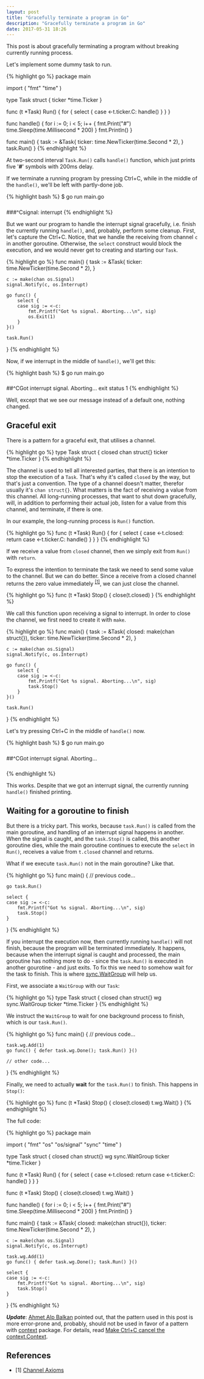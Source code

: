 ```yaml
---
layout: post
title: "Gracefully terminate a program in Go"
description: "Gracefully terminate a program in Go"
date: 2017-05-31 18:26
---
```


This post is about gracefully terminating a program without breaking currently running process.

Let's implement some dummy task to run.

{% highlight go %}
package main

import (
    "fmt"
    "time"
)

type Task struct {
    ticker *time.Ticker
}

func (t *Task) Run() {
    for {
        select {
        case <-t.ticker.C:
            handle()
        }
    }
}

func handle() {
    for i := 0; i < 5; i++ {
        fmt.Print("#")
        time.Sleep(time.Millisecond * 200)
    }
    fmt.Println()
}

func main() {
    task := &Task{
        ticker: time.NewTicker(time.Second * 2),
    }
    task.Run()
}
{% endhighlight %}

At two-second interval `Task.Run()` calls `handle()` function, which just prints five '**#**' symbols with 200ms delay.

If we terminate a running program by pressing Ctrl+C, while in the middle of the `handle()`, we'll be left with partly-done job.

{% highlight bash %}
$ go run main.go
#####
###^Csignal: interrupt
{% endhighlight %}

But we want our program to handle the interrupt signal gracefully, i.e. finish the currently running `handle()`, and, probably, perform some cleanup. First, let's capture the Ctrl+C. Notice, that we handle the receiving from channel `c` in another goroutine. Otherwise, the `select` construct would block the execution, and we would never get to creating and starting our `Task`.

{% highlight go %}
func main() {
    task := &Task{
        ticker: time.NewTicker(time.Second * 2),
    }

    c := make(chan os.Signal)
    signal.Notify(c, os.Interrupt)

    go func() {
        select {
        case sig := <-c:
            fmt.Printf("Got %s signal. Aborting...\n", sig)
            os.Exit(1)
        }
    }()

    task.Run()
}
{% endhighlight %}

Now, if we interrupt in the middle of `handle()`, we'll get this:

{% highlight bash %}
$ go run main.go
#####
##^CGot interrupt signal. Aborting...
exit status 1
{% endhighlight %}

Well, except that we see our message instead of a default one, nothing changed.

## Graceful exit

There is a pattern for a graceful exit, that utilises a channel.

{% highlight go %}
type Task struct {
    closed chan struct{}
    ticker *time.Ticker
}
{% endhighlight %}

The channel is used to tell all interested parties, that there is an intention to stop the execution of a `Task`. That's why it's called `closed`  by the way, but that's just a convention. The type of a channel doesn't matter, therefor usually it's `chan struct{}`. What matters is the fact of receiving a value from this channel. All long-running processes, that want to shut down gracefully, will, in addition to performing their actual job, listen for a value from this channel, and terminate, if there is one.

In our example, the long-running process is `Run()` function.

{% highlight go %}
func (t *Task) Run() {
    for {
        select {
        case <-t.closed:
            return
        case <-t.ticker.C:
            handle()
        }
    }
}
{% endhighlight %}

If we receive a value from `closed` channel, then we simply exit from `Run()` with `return`.

To express the intention to terminate the task we need to send some value to the channel. But we can do better. Since a receive from a closed channel returns the zero value immediately <sup>[[1]](#1)</sup>, we can just close the channel.

{% highlight go %}
func (t *Task) Stop() {
    close(t.closed)
}
{% endhighlight %}

We call this function upon receiving a signal to interrupt. In order to close the channel, we first need to create it with `make`.

{% highlight go %}
func main() {
    task := &Task{
        closed: make(chan struct{}),
        ticker: time.NewTicker(time.Second * 2),
    }

    c := make(chan os.Signal)
    signal.Notify(c, os.Interrupt)

    go func() {
        select {
        case sig := <-c:
            fmt.Printf("Got %s signal. Aborting...\n", sig)
            task.Stop()
        }
    }()

    task.Run()
}
{% endhighlight %}

Let's try pressing Ctrl+C in the middle of `handle()` now.

{% highlight bash %}
$ go run main.go
#####
##^CGot interrupt signal. Aborting...
###
{% endhighlight %}

This works. Despite that we got an interrupt signal, the currently running `handle()` finished printing. 

## Waiting for a goroutine to finish

But there is a tricky part. This works, because `task.Run()` is called from the main goroutine, and handling of an interrupt signal happens in another. When the signal is caught, and the `task.Stop()` is called, this another goroutine dies, while the main goroutine continues to execute the `select` in `Run()`, receives a value from `t.closed` channel and returns.

What if we execute `task.Run()` not in the main goroutine? Like that.

{% highlight go %}
func main() {
    // previous code...

    go task.Run()

    select {
    case sig := <-c:
        fmt.Printf("Got %s signal. Aborting...\n", sig)
        task.Stop()
    }
}
{% endhighlight %}

If you interrupt the execution now, then currently running `handle()` will not finish, because the program will be terminated immediately. It happens, because when the interrupt signal is caught and processed, the main goroutine has nothing more to do - since the `task.Run()` is executed in another gourotine - and just exits. To fix this we need to somehow wait for the task to finish. This is where [sync.WaitGroup](https://golang.org/pkg/sync/#WaitGroup) will help us.

First, we associate a `WaitGroup` with our `Task`:

{% highlight go %}
type Task struct {
    closed chan struct{}
    wg     sync.WaitGroup
    ticker *time.Ticker
}
{% endhighlight %}

We instruct the `WaitGroup` to wait for one background process to finish, which is our `task.Run()`.

{% highlight go %}
func main() {
    // previous code...

    task.wg.Add(1)
    go func() { defer task.wg.Done(); task.Run() }()

    // other code...
}
{% endhighlight %}

Finally, we need to actually **wait** for the `task.Run()` to finish. This happens in `Stop()`:

{% highlight go %}
func (t *Task) Stop() {
    close(t.closed)
    t.wg.Wait()
}
{% endhighlight %}

The full code:

{% highlight go %}
package main

import (
	"fmt"
	"os"
	"os/signal"
	"sync"
	"time"
)

type Task struct {
	closed chan struct{}
	wg     sync.WaitGroup
	ticker *time.Ticker
}

func (t *Task) Run() {
	for {
		select {
		case <-t.closed:
			return
		case <-t.ticker.C:
			handle()
		}
	}
}

func (t *Task) Stop() {
	close(t.closed)
	t.wg.Wait()
}

func handle() {
	for i := 0; i < 5; i++ {
		fmt.Print("#")
		time.Sleep(time.Millisecond * 200)
	}
	fmt.Println()
}

func main() {
	task := &Task{
		closed: make(chan struct{}),
		ticker: time.NewTicker(time.Second * 2),
	}

	c := make(chan os.Signal)
	signal.Notify(c, os.Interrupt)

	task.wg.Add(1)
	go func() { defer task.wg.Done(); task.Run() }()

	select {
	case sig := <-c:
		fmt.Printf("Got %s signal. Aborting...\n", sig)
		task.Stop()
	}
}
{% endhighlight %}

*__Update__*: [Ahmet Alp Balkan](https://github.com/ahmetb) pointed out, that the pattern used in this post is more error-prone and, probably, should not be used in favor of a pattern with [context](https://golang.org/pkg/context/) package. For details, read [Make Ctrl+C cancel the context.Context](https://medium.com/@matryer/make-ctrl-c-cancel-the-context-context-bd006a8ad6ff).

## References

<ul id="notes">
<li>
	<span class="col-1">[1] <a name="1"></a></span>
	<span class="col-2"><a href="https://dave.cheney.net/2014/03/19/channel-axioms">Channel Axioms</a></span>
</li>

